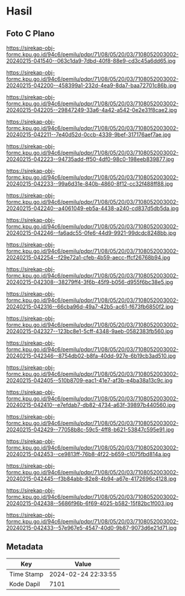 # Hasil

## Foto C Plano

https://sirekap-obj-formc.kpu.go.id/94c6/pemilu/pdpr/71/08/05/20/03/7108052003002-20240215-041540--063c1da9-7dbd-40f8-88e9-cd3c45a6dd65.jpg

https://sirekap-obj-formc.kpu.go.id/94c6/pemilu/pdpr/71/08/05/20/03/7108052003002-20240215-042200--458399a1-232d-4ea9-8da7-baa72701c86b.jpg

https://sirekap-obj-formc.kpu.go.id/94c6/pemilu/pdpr/71/08/05/20/03/7108052003002-20240215-042205--29847249-33a6-4a42-a542-0e2e31f8cae2.jpg

https://sirekap-obj-formc.kpu.go.id/94c6/pemilu/pdpr/71/08/05/20/03/7108052003002-20240215-042211--7e40d52d-0ccb-4339-9bef-317176aef7ae.jpg

https://sirekap-obj-formc.kpu.go.id/94c6/pemilu/pdpr/71/08/05/20/03/7108052003002-20240215-042223--94735add-ff50-4df0-98c0-198eeb839877.jpg

https://sirekap-obj-formc.kpu.go.id/94c6/pemilu/pdpr/71/08/05/20/03/7108052003002-20240215-042233--99a6d31e-840b-4860-8f12-cc32f488ff88.jpg

https://sirekap-obj-formc.kpu.go.id/94c6/pemilu/pdpr/71/08/05/20/03/7108052003002-20240215-042240--a4061049-eb5a-4438-a240-cd837d5db5da.jpg

https://sirekap-obj-formc.kpu.go.id/94c6/pemilu/pdpr/71/08/05/20/03/7108052003002-20240215-042246--fa6adc55-0fe6-44d9-9921-99dcdc8248bb.jpg

https://sirekap-obj-formc.kpu.go.id/94c6/pemilu/pdpr/71/08/05/20/03/7108052003002-20240215-042254--f29e72a1-cfeb-4b59-aecc-ffcf26768b94.jpg

https://sirekap-obj-formc.kpu.go.id/94c6/pemilu/pdpr/71/08/05/20/03/7108052003002-20240215-042308--38279ff4-3f6b-45f9-b056-d955f6bc38e5.jpg

https://sirekap-obj-formc.kpu.go.id/94c6/pemilu/pdpr/71/08/05/20/03/7108052003002-20240215-042316--66cba96d-49a7-42b5-ac61-f673fb6850f2.jpg

https://sirekap-obj-formc.kpu.go.id/94c6/pemilu/pdpr/71/08/05/20/03/7108052003002-20240215-042327--123bc8e1-5cff-4348-9aeb-0582383fb560.jpg

https://sirekap-obj-formc.kpu.go.id/94c6/pemilu/pdpr/71/08/05/20/03/7108052003002-20240215-042346--8754db02-b8fa-40dd-927e-6b19cb3ad510.jpg

https://sirekap-obj-formc.kpu.go.id/94c6/pemilu/pdpr/71/08/05/20/03/7108052003002-20240215-042405--510b8709-eac1-41e7-af3b-e4ba38a13c9c.jpg

https://sirekap-obj-formc.kpu.go.id/94c6/pemilu/pdpr/71/08/05/20/03/7108052003002-20240215-042410--e7efdab7-db82-4734-a63f-39897b440560.jpg

https://sirekap-obj-formc.kpu.go.id/94c6/pemilu/pdpr/71/08/05/20/03/7108052003002-20240215-042429--77058b8c-59c5-4ff8-b621-53847c595e91.jpg

https://sirekap-obj-formc.kpu.go.id/94c6/pemilu/pdpr/71/08/05/20/03/7108052003002-20240215-042453--ce9813ff-76b8-4f22-b659-c1075fbd814a.jpg

https://sirekap-obj-formc.kpu.go.id/94c6/pemilu/pdpr/71/08/05/20/03/7108052003002-20240215-042445--f3b84abb-82e8-4b94-a67e-4172696c4128.jpg

https://sirekap-obj-formc.kpu.go.id/94c6/pemilu/pdpr/71/08/05/20/03/7108052003002-20240215-042438--5686f96b-6f69-4025-b582-15f82bc1f003.jpg

https://sirekap-obj-formc.kpu.go.id/94c6/pemilu/pdpr/71/08/05/20/03/7108052003002-20240215-042433--57e967e5-4547-40d0-9b87-9073d6e21d71.jpg


## Metadata

| Key        | Value               |
| ---------- | ------------------- |
| Time Stamp | 2024-02-24 22:33:55 |
| Kode Dapil | 7101                |



